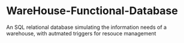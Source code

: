# WareHouse-Functional-Database
An SQL relational database simulating the information needs of a warehouse, with autmated triggers for resouce management
